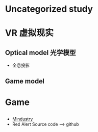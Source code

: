 # Uncategorized study

# VR 虚拟现实
## Optical model 光学模型
- 全息投影

## Game model
# Game
## 
- [Mindustry](https://github.com/Anuken/Mindustry)
- Red Alert Source code --> github